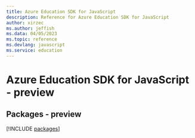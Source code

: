 ```yaml
---
title: Azure Education SDK for JavaScript
description: Reference for Azure Education SDK for JavaScript
author: xirzec
ms.author: jeffish
ms.data: 04/05/2023
ms.topic: reference
ms.devlang: javascript
ms.service: education
---
```

# Azure Education SDK for JavaScript - preview
## Packages - preview
[!INCLUDE [packages](education-index.md)]